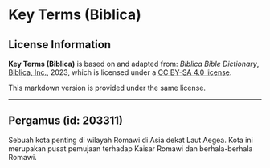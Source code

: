 # Key Terms (Biblica)

## License Information

**Key Terms (Biblica)** is based on and adapted from: _Biblica Bible Dictionary_, [Biblica, Inc.](https://www.biblica.com/), 2023, which is licensed under a [CC BY-SA 4.0 license](https://creativecommons.org/licenses/by-sa/4.0/legalcode.en).

This markdown version is provided under the same license.



--------------------------------

## Pergamus (id: 203311)

Sebuah kota penting di wilayah Romawi di Asia dekat Laut Aegea. Kota ini merupakan pusat pemujaan terhadap Kaisar Romawi dan berhala\-berhala Romawi.


